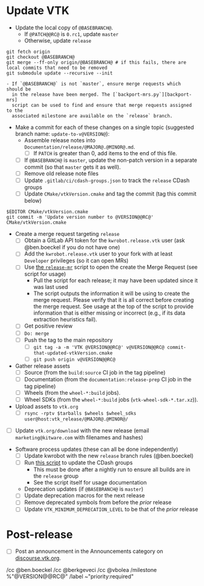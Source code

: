 <!--
This template is for tracking a release of VTK. Please replace the
following strings with the associated values:

  - `@VERSION@` - replace with base version, e.g., 9.1.0
  - `@RC@` - for release candidates, replace with ".rc?". For final, replace with "".
  - `@MAJOR@` - replace with major version number
  - `@MINOR@` - replace with minor version number
  - `@PATCH@` - replace with patch version number
  - `@BASEBRANCH@`: The branch to create the release on (for `x.y.0.rc1`,
    `master`, otherwise `release`)
  - `@BRANCHPOINT@`: The commit where the release should be started

Please remove this comment.
-->

# Update VTK

  - Update the local copy of `@BASEBRANCH@`.
    - If `@PATCH@@RC@` is `0.rc1`, update `master`
    - Otherwise, update `release`
```
git fetch origin
git checkout @BASEBRANCH@
git merge --ff-only origin/@BASEBRANCH@ # if this fails, there are local commits that need to be removed
git submodule update --recursive --init
```
    - If `@BASEBRANCH@` is not `master`, ensure merge requests which should be
      in the release have been merged. The [`backport-mrs.py`][backport-mrs]
      script can be used to find and ensure that merge requests assigned to the
      associated milestone are available on the `release` branch.

  - Make a commit for each of these changes on a single topic (suggested branch
    name: `update-to-v@VERSION@`):
    - Assemble release notes into `Documentation/release/@MAJOR@.@MINOR@.md`.
      - [ ] If `PATCH` is greater than 0, add items to the end of this file.
    - [ ] If `@BASEBRANCH@` is `master`, update the non-patch version in a
          separate commit (so that `master` gets it as well).
    - [ ] Remove old release note files
    - [ ] Update `.gitlab/ci/cdash-groups.json` to track the `release` CDash
          groups
    - [ ] Update `CMake/vtkVersion.cmake` and tag the commit (tag this commit below)
```
$EDITOR CMake/vtkVersion.cmake
git commit -m 'Update version number to @VERSION@@RC@' CMake/vtkVersion.cmake
```
  - Create a merge request targeting `release`
    - [ ] Obtain a GitLab API token for the `kwrobot.release.vtk` user (ask
          @ben.boeckel if you do not have one)
    - [ ] Add the `kwrobot.release.vtk` user to your fork with at least
          `Developer` privileges (so it can open MRs)
    - [ ] Use [the `release-mr`][release-mr] script to open the create the
          Merge Request (see script for usage)
      - Pull the script for each release; it may have been updated since it
        was last used
      - The script outputs the information it will be using to create the
        merge request. Please verify that it is all correct before creating
        the merge request. See usage at the top of the script to provide
        information that is either missing or incorrect (e.g., if its data
        extraction heuristics fail).
    - [ ] Get positive review
    - [ ] `Do: merge`
    - [ ] Push the tag to the main repository
      - [ ] `git tag -a -m 'VTK @VERSION@@RC@' v@VERSION@@RC@ commit-that-updated-vtkVersion.cmake`
      - [ ] `git push origin v@VERSION@@RC@`
  - Gather release assets
    - [ ] Source (from the `build:source` CI job in the tag pipeline)
    - [ ] Documentation (from the `documentation:release-prep` CI job in the tag pipeline)
    - [ ] Wheels (from the `wheel-*:build` jobs).
    - [ ] Wheel SDKs (from the `wheel-*:build` jobs (`vtk-wheel-sdk-*.tar.xz`)).
  - Upload assets to `vtk.org`
    - [ ] `rsync -rptv $tarballs $wheels $wheel_sdks user@host:vtk_release/@MAJOR@.@MINOR@/`
  - [ ] Update `vtk.org/download` with the new release (email
        `marketing@kitware.com` with filenames and hashes)
  - Software process updates (these can all be done independently)
    - [ ] Update kwrobot with the new `release` branch rules (@ben.boeckel)
    - [ ] Run [this script][cdash-update-groups] to update the CDash groups
      - This must be done after a nightly run to ensure all builds are in the
        `release` group
      - See the script itself for usage documentation
    - Deprecation updates (if `@BASEBRANCH@` is `master`)
    - [ ] Update deprecation macros for the next release
    - [ ] Remove deprecated symbols from before the *prior* release
    - [ ] Update `VTK_MINIMUM_DEPRECATION_LEVEL` to be that of the *prior*
          release

[backport-mrs]: https://gitlab.kitware.com/utils/release-utils/-/blob/master/backport-mrs.py
[release-mr]: https://gitlab.kitware.com/utils/release-utils/-/blob/master/release-mr.py
[cdash-update-groups]: https://gitlab.kitware.com/utils/cdash-utils/-/blob/master/cdash-update-groups.py

# Post-release

  - [ ] Post an announcement in the Announcements category on
        [discourse.vtk.org](https://discourse.vtk.org/).

/cc @ben.boeckel
/cc @berkgeveci
/cc @vbolea
/milestone %"@VERSION@@RC@"
/label ~"priority:required"
